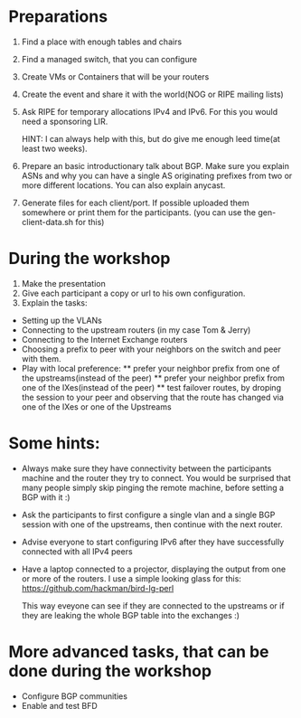 # Preparations
1. Find a place with enough tables and chairs
2. Find a managed switch, that you can configure
3. Create VMs or Containers that will be your routers
4. Create the event and share it with the world(NOG or RIPE mailing lists)
5. Ask RIPE for temporary allocations IPv4 and IPv6. For this you would need a sponsoring LIR. 
   
   HINT: I can always help with this, but do give me enough leed time(at least two weeks).
6. Prepare an basic introductionary talk about BGP. Make sure you explain ASNs and why you can have a single AS originating prefixes from two or more different locations. You can also explain anycast.
7. Generate files for each client/port. If possible uploaded them somewhere or print them for the participants. (you can use the gen-client-data.sh for this)

# During the workshop
1. Make the presentation
2. Give each participant a copy or url to his own configuration.
3. Explain the tasks:
* Setting up the VLANs
* Connecting to the upstream routers (in my case Tom & Jerry)
* Connecting to the Internet Exchange routers
* Choosing a prefix to peer with your neighbors on the switch and peer with them.
* Play with local preference:
** prefer your neighbor prefix from one of the upstreams(instead of the peer)
** prefer your neighbor prefix from one of the IXes(instead of the peer)
** test failover routes, by droping the session to your peer and observing that the route has changed via one of the IXes or one of the Upstreams

# Some hints:
* Always make sure they have connectivity between the participants machine and the router they try to connect. You would be surprised that many people simply skip pinging the remote machine, before setting a BGP with it :)
* Ask the participants to first configure a single vlan and a single BGP session with one of the upstreams, then continue with the next router.
* Advise everyone to start configuring IPv6 after they have successfully connected with all IPv4 peers
* Have a laptop connected to a projector, displaying the output from one or more of the routers. I use a simple looking glass for this: https://github.com/hackman/bird-lg-perl

  This way eveyone can see if they are connected to the upstreams or if they are leaking the whole BGP table into the exchanges :)


# More advanced tasks, that can be done during the workshop
* Configure BGP communities
* Enable and test BFD